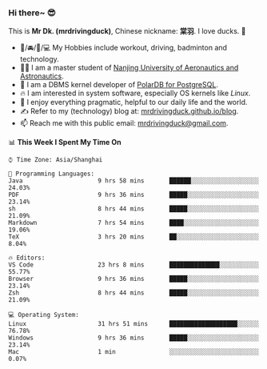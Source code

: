### Hi there~ 😎

This is **Mr Dk. (mrdrivingduck)**, Chinese nickname: **棠羽**. I love ducks. 🦆

- 💪/🚘/🏸/💻 My Hobbies include workout, driving, badminton and technology.
- 👨‍🎓 I am a master student of [Nanjing University of Aeronautics and Astronautics](https://en.wikipedia.org/wiki/Nanjing_University_of_Aeronautics_and_Astronautics).
- 🍊 I am a DBMS kernel developer of [PolarDB for PostgreSQL](https://github.com/ApsaraDB/PolarDB-for-PostgreSQL).
- 🔥 I am interested in system software, especially OS kernels like *Linux*.
- 🔧 I enjoy everything pragmatic, helpful to our daily life and the world.
- ✍ Refer to my (technology) blog at: [mrdrivingduck.github.io/blog](https://www.mrdrivingduck.cn/blog/#/).
- 📫 Reach me with this public email: [mrdrivingduck@gmail.com](mailto:mrdrivingduck@gmail.com).

<!--START_SECTION:waka-->
📊 **This Week I Spent My Time On** 

```text
⌚︎ Time Zone: Asia/Shanghai

💬 Programming Languages: 
Java                     9 hrs 58 mins       ██████░░░░░░░░░░░░░░░░░░░   24.03% 
PDF                      9 hrs 36 mins       █████░░░░░░░░░░░░░░░░░░░░   23.14% 
sh                       8 hrs 44 mins       █████░░░░░░░░░░░░░░░░░░░░   21.09% 
Markdown                 7 hrs 54 mins       ████░░░░░░░░░░░░░░░░░░░░░   19.06% 
TeX                      3 hrs 20 mins       ██░░░░░░░░░░░░░░░░░░░░░░░   8.04%

🔥 Editors: 
VS Code                  23 hrs 8 mins       ██████████████░░░░░░░░░░░   55.77% 
Browser                  9 hrs 36 mins       █████░░░░░░░░░░░░░░░░░░░░   23.14% 
Zsh                      8 hrs 44 mins       █████░░░░░░░░░░░░░░░░░░░░   21.09%

💻 Operating System: 
Linux                    31 hrs 51 mins      ███████████████████░░░░░░   76.78% 
Windows                  9 hrs 36 mins       █████░░░░░░░░░░░░░░░░░░░░   23.14% 
Mac                      1 min               ░░░░░░░░░░░░░░░░░░░░░░░░░   0.07%

```


<!--END_SECTION:waka-->

<!-- ![Mr Dk.'s GitHub Stats](https://github-readme-stats.vercel.app/api?username=mrdrivingduck&count_private&show_icons=true&theme=buefy) -->

<!-- ![Most Used Languages](https://github-readme-stats.vercel.app/api/top-langs/?username=mrdrivingduck&exclude_repo=mips32-CPU,snort-tcp-socket&theme=buefy&layout=compact&langs_count=10) -->


<!--
**mrdrivingduck/mrdrivingduck** is a ✨ _special_ ✨ repository because its `README.md` (this file) appears on your GitHub profile.

Here are some ideas to get you started:

- 🔭 I’m currently working on ...
- 🌱 I’m currently learning ...
- 👯 I’m looking to collaborate on ...
- 🤔 I’m looking for help with ...
- 💬 Ask me about ...
- 📫 How to reach me: ...
- 😄 Pronouns: ...
- ⚡ Fun fact: ...
-->
